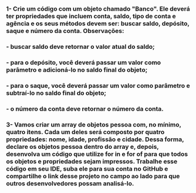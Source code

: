 ### 1- Crie um código com um objeto chamado "Banco". Ele deverá ter propriedades que incluem conta, saldo, tipo de conta e agência e os seus métodos devem ser: buscar saldo, depósito, saque e número da conta. Observações: 
### - buscar saldo deve retornar o valor atual do saldo; 
### - para o depósito, você deverá passar um valor como parâmetro e adicioná-lo no saldo final do objeto; 
### - para o saque, você deverá passar um valor como parâmetro e subtraí-lo no saldo final do objeto; 
### - o número da conta deve retornar o número da conta. 

### 3- Vamos criar um array de objetos pessoa com, no mínimo, quatro itens. Cada um deles será composto por quatro propriedades: nome, idade, profissão e cidade.  Dessa forma, declare os objetos pessoa dentro do array e, depois, desenvolva um código que utilize for in e for of para que todos os objetos e propriedades sejam impressos. Trabalhe esse código em seu IDE, suba ele para sua conta no GitHub e compartilhe o link desse projeto no campo ao lado para que outros desenvolvedores possam analisá-lo. 
